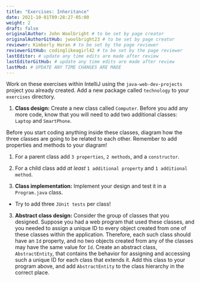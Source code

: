 ```yaml
---
title: "Exercises: Inheritance"
date: 2021-10-01T09:28:27-05:00
weight: 2
draft: false
originalAuthor: John Woolbright # to be set by page creator
originalAuthorGitHub: jwoolbright23 # to be set by page creator
reviewer: Kimberly Horan # to be set by the page reviewer
reviewerGitHub: codinglikeagirl42 # to be set by the page reviewer
lastEditor: # update any time edits are made after review
lastEditorGitHub: # update any time edits are made after review
lastMod: # UPDATE ANY TIME CHANGES ARE MADE
---
```


Work on these exercises within IntelliJ using the `java-web-dev-projects` project you already created. Add a new package called `technology` to your `exercises` directory.

1. **Class design:** Create a new class called `Computer`. Before you add any more code, know that you will need to add two additional classes: `Laptop` and `SmartPhone`.

Before you start coding anything inside these classes, diagram how the three classes are going to be related to each other. 
Remember to add properties and methods to your diagram!

1. For a parent class add `3 properties`, `2 methods`, and a `constructor`.
2. For a child class add *at least* `1 additional property` and `1 additional method`.

2. **Class implementation:** Implement your design and test it in a `Program.java` class.
   
- Try to add three `JUnit tests` per class!

3. **Abstract class design:** Consider the group of classes that you designed. Suppose you had a web program that used these classes, and you needed to assign a unique ID to every object created from one of these classes within the application. Therefore, each such class should have an `Id` property, and no two objects created from any of the classes may have the same value for `Id`. Create an abstract class, `AbstractEntity`, that contains the behavior for assigning and accessing such a unique ID for each class that extends it. Add this class to your program above, and add `AbstractEntity` to the class hierarchy in the correct place.

